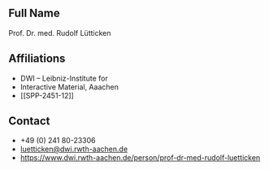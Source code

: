 ## Full Name
Prof. Dr. med. Rudolf Lütticken

## Affiliations
- DWI – Leibniz-Institute for
- Interactive Material, Aaachen
- [[SPP-2451-12]]
## Contact
- +49 (0) 241 80-23306
- luetticken@dwi.rwth-aachen.de
- https://www.dwi.rwth-aachen.de/person/prof-dr-med-rudolf-luetticken
